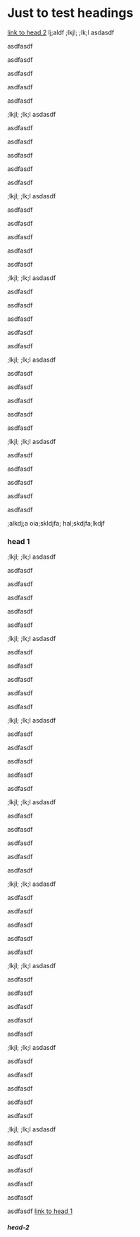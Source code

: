 # Just to test headings
[link to head 2](#head-2)
lj;aldf
;lkjl;
;lk;l
asdasdf

asdfasdf

asdfasdf

asdfasdf

asdfasdf

asdfasdf

;lkjl;
;lk;l
asdasdf

asdfasdf

asdfasdf

asdfasdf

asdfasdf

asdfasdf

;lkjl;
;lk;l
asdasdf

asdfasdf

asdfasdf

asdfasdf

asdfasdf

asdfasdf

;lkjl;
;lk;l
asdasdf

asdfasdf

asdfasdf

asdfasdf

asdfasdf

asdfasdf

;lkjl;
;lk;l
asdasdf

asdfasdf

asdfasdf

asdfasdf

asdfasdf

asdfasdf

;lkjl;
;lk;l
asdasdf

asdfasdf

asdfasdf

asdfasdf

asdfasdf

asdfasdf


;alkdj;a
oia;skldjfa;
hal;skdjfa;lkdjf
### head 1
;lkjl;
;lk;l
asdasdf

asdfasdf

asdfasdf

asdfasdf

asdfasdf

asdfasdf

;lkjl;
;lk;l
asdasdf

asdfasdf

asdfasdf

asdfasdf

asdfasdf

asdfasdf

;lkjl;
;lk;l
asdasdf

asdfasdf

asdfasdf

asdfasdf

asdfasdf

asdfasdf

;lkjl;
;lk;l
asdasdf

asdfasdf

asdfasdf

asdfasdf

asdfasdf

asdfasdf

;lkjl;
;lk;l
asdasdf

asdfasdf

asdfasdf

asdfasdf

asdfasdf

asdfasdf

;lkjl;
;lk;l
asdasdf

asdfasdf

asdfasdf

asdfasdf

asdfasdf

asdfasdf

;lkjl;
;lk;l
asdasdf

asdfasdf

asdfasdf

asdfasdf

asdfasdf

asdfasdf

;lkjl;
;lk;l
asdasdf

asdfasdf

asdfasdf

asdfasdf

asdfasdf

asdfasdf

asdfasdf
[link to head 1](#head-1)
##### head-2